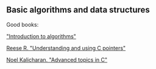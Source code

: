 Basic algorithms and data structures
----------

Good books:

["Introduction to algorithms"](https://drive.google.com/file/d/0B-JNbp8sPyakT0NFRGN2SnB6WWs/view?usp=sharing)

[Reese R. "Understanding and using C pointers"](https://drive.google.com/file/d/0B-JNbp8sPyakMTc2QzZ5SGRsTGM/view?usp=sharing)

[Noel Kalicharan. "Advanced topics in C"](https://drive.google.com/file/d/0B-JNbp8sPyakVG9Mek9oZEFONDA/view?usp=sharing)
